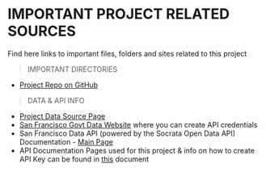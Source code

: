# IMPORTANT PROJECT RELATED SOURCES

Find here links to important files, folders and sites related to this project

>IMPORTANT DIRECTORIES
* [Project Repo on GitHub](https://github.com/sanyassyed/sf_eviction)

>DATA & API INFO
* [Project Data Source Page](https://data.sfgov.org/Housing-and-Buildings/Eviction-Notices/5cei-gny5)
* [San Francisco Govt Data Website](https://data.sfgov.org/login) where you can create API credentials
* San Francisco Data API (powered by the Socrata Open Data API) Documentation - [Main Page](https://dev.socrata.com/foundry/data.sfgov.org/5cei-gny5)
* API Documentation Pages used for this project & info on how to create API Key can be found in [this](info_api.md) document


